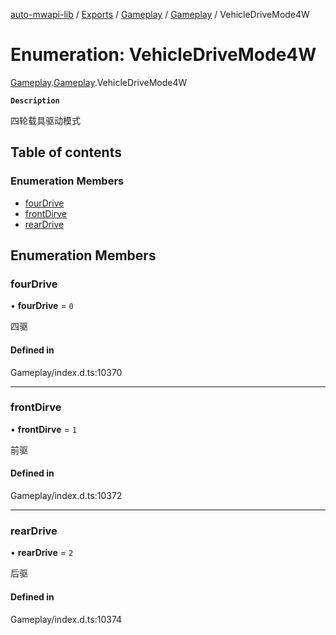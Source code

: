 [auto-mwapi-lib](../README.md) / [Exports](../modules.md) / [Gameplay](../modules/Gameplay.md) / [Gameplay](../modules/Gameplay.Gameplay.md) / VehicleDriveMode4W

# Enumeration: VehicleDriveMode4W

[Gameplay](../modules/Gameplay.md).[Gameplay](../modules/Gameplay.Gameplay.md).VehicleDriveMode4W

**`Description`**

四轮载具驱动模式

## Table of contents

### Enumeration Members

- [fourDrive](Gameplay.Gameplay.VehicleDriveMode4W.md#fourdrive)
- [frontDirve](Gameplay.Gameplay.VehicleDriveMode4W.md#frontdirve)
- [rearDrive](Gameplay.Gameplay.VehicleDriveMode4W.md#reardrive)

## Enumeration Members

### fourDrive

• **fourDrive** = ``0``

四驱

#### Defined in

Gameplay/index.d.ts:10370

___

### frontDirve

• **frontDirve** = ``1``

前驱

#### Defined in

Gameplay/index.d.ts:10372

___

### rearDrive

• **rearDrive** = ``2``

后驱

#### Defined in

Gameplay/index.d.ts:10374
